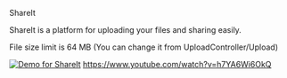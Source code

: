 ShareIt

ShareIt is a platform for uploading your files and sharing easily.

File size limit is 64 MB (You can change it from UploadController/Upload)


[![Demo for ShareIt](https://img.youtube.com/vi/VIDEO-ID/0.jpg)](https://www.youtube.com/watch?v=h7YA6Wi6OkQ)
https://www.youtube.com/watch?v=h7YA6Wi6OkQ
